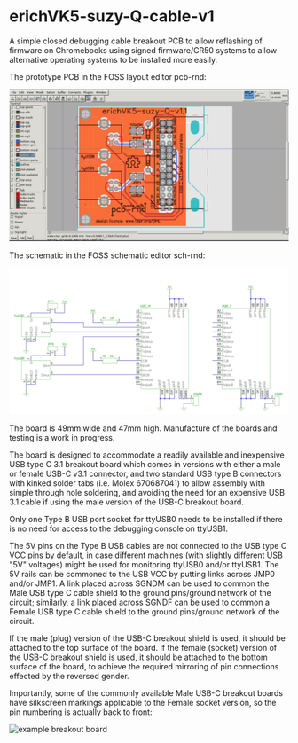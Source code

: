 # erichVK5-suzy-Q-cable-v1

A simple closed debugging cable breakout PCB to allow reflashing of firmware on Chromebooks using signed firmware/CR50 systems to allow alternative operating systems to be installed more easily.

The prototype PCB in the FOSS layout editor pcb-rnd: 

![prototype layout in pcb-rnd](images/PrototypeLayout-V1.png)

The schematic in the FOSS schematic editor sch-rnd:

![prototype schematic in sch-rnd](erichVK5-suzy-Q-v1-1.svg)

The board is 49mm wide and 47mm high. Manufacture of the boards and testing is a work in progress.

The board is designed to accommodate a readily available and inexpensive USB type C 3.1 breakout board which comes in versions with either a male or female USB-C v3.1 connector, and two standard USB type B connectors with kinked solder tabs (i.e. Molex 670687041) to allow assembly with simple through hole soldering, and avoiding the need for an expensive USB 3.1 cable if using the male version of the USB-C breakout board.

Only one Type B USB port socket for ttyUSB0 needs to be installed if there is no need for access to the debugging console on ttyUSB1.

The 5V pins on the Type B USB cables are not connected to the USB type C VCC pins by default, in case different machines (with slightly different USB "5V" voltages) might be used for monitoring ttyUSB0 and/or ttyUSB1. The 5V rails can be commoned to the USB VCC by putting links across JMP0 and/or JMP1. A link placed across SGNDM can be used to common the Male USB type C cable shield to the ground pins/ground network of the circuit; similarly, a link placed across SGNDF can be used to common a Female USB type C cable shield to the ground pins/ground network of the circuit.

If the male (plug) version of the USB-C breakout shield is used, it should be attached to the top surface of the board. If the female (socket) version of the USB-C breakout shield is used, it should be attached to the bottom surface of the board, to achieve the required mirroring of pin connections effected by the reversed gender.

Importantly, some of the commonly available Male USB-C breakout boards have silkscreen markings applicable to the Female socket version, so the pin numbering is actually back to front:

![example breakout board](Typical-Male-USB-C-breakout.jpg)
